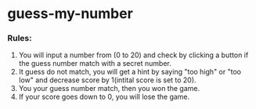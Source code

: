 # guess-my-number
### Rules:
1. You will input a number from (0 to 20) and check by clicking a button if the guess number match with a secret number.
2. It guess do not match, you will get a hint by saying "too high" or "too low" and decrease score by 1(intital score is set to 20).
3. You your guess number match, then you won the game.
4. If your score goes down to 0, you will lose the game.
